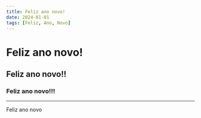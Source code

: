 ```yaml
---
title: Feliz ano novo!
date: 2024-01-01
tags: [Feliz, Ano, Novo]
---
```


# Feliz ano novo!

## Feliz ano novo!!

### Feliz ano novo!!!

---

Feliz ano novo
